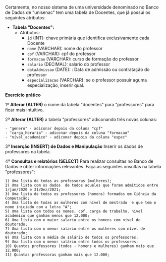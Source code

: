 Certamente, no nosso sistema de uma universidade denominado no Banco de Dados de "unisenac" tem uma tabela de Docentes, que já possui os seguintes atributos:

- **Tabela "Docentes":**
  - Atributos:
    - `id` (INT): chave primária que identifica exclusivamente cada Docente
    - `nome` (VARCHAR): nome do professor
    - `cpf` (VARCHAR): cpf do professor
    - `formacao` (VARCHAR): curso de formação do professor
    - `salario` (DECIMAL): salario do professor
    - `dataAdmissao` (DATE): : Data de admissão ou contratação do professor
    - `especializacao`  (VARCHAR): se o professor possuir aguma especialização, inserir qual.

   
**Exercício prático**  

1º **Alterar (ALTER)** o nome da tabela "docentes" para "professores" para ficar mais intuitivo.

2º **Alterar (ALTER)** a tabela "professores" adiconando três novas colunas:
   
    - "genero" - adiconar depois da coluna "cpf"
    - "carga_horaria" - adiconar depois da coluna "formacao"
    - "nível_academico" - adiconar depois da coluna "espec"
    
3º **Inserção (INSERT) de Dados e Manipulação**
Inserir os dados de professores na tabela.

4º **Consultas e relatórios (SELECT)**
Para realizar consultas no Banco de Dados e obter informações relevantes. Faça as seguintes onsultas na tabela "professores":

    1) Uma lista de todas as professoras (mulheres);
    2) Uma lista com os dados  de todos aqueles que foram admitidos entre 1/jan/2020 e 31/Dez/2021;
    3) Uma lista de todos os professores (homens) formados em Ciência da Computação;
    4) Uma lista de todas as mulheres com nível de mestrado  e que tem o nome iniciado com a letra "A";
    5) Uma lista com todos os nomes, cpf, carga de trabalho, nivel academico que ganham menos que 12.000;
    6) Uma lista com o maior salario entre os homens com nível de doutorado;
    7) Uma lista com o menor salario entre os mulheres com nível de doutorado;
    8) Uma lista com a média de salário de todos os professores;
    9) Uma lista com o menor salário entre todos os professores;
    10) Quantos professores (todos - homens e mulheres) ganham mais que 12.000;
    11) Quantas professoras ganham mais que 12.000;
